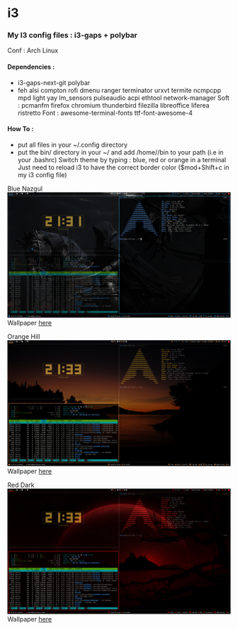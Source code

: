 # i3
### My I3 config files : i3-gaps + polybar

Conf : 
Arch Linux

#### Dependencies :
- i3-gaps-next-git polybar
- feh alsi compton rofi dmenu ranger terminator urxvt termite ncmpcpp mpd light yay lm_sensors pulseaudio acpi ethtool network-manager 
Soft : pcmanfm firefox chromium thunderbird filezilla libreoffice liferea ristretto
Font : awesome-terminal-fonts ttf-font-awesome-4 

#### How To :
- put all files in your ~/.config directory
- put the bin/ directory in your ~/ and add /home/<user>/bin to your path (i.e in your .bashrc)
Switch theme by typing : blue, red or orange in a terminal
Just need to reload i3 to have the correct border color ($mod+Shift+c in my i3 config file)
 
 
Blue Nazgul 
![Nazgul](screen_blue.png?raw=true "Blue Nazgul")
Wallpaper [here](https://k60.kn3.net/taringa/7/7/6/8/3/A/VCLR/841.jpg)

Orange Hill
![Orange](screen_orange.png?raw=true "Orange Hill")
Wallpaper [here](https://wallup.net/preview/?wallpaper=sunset-nature-silhouette-trees-water-calm-dark-orange-hill)

Red Dark
![Red](screen_red.png?raw=true "Red Dark")
Wallpaper [here](https://wallpaperdata.com/dark-wallpaper-1920x1080.html/dark-wallpaper-1920x1080-1920x1-wtg30315388?lang=pt)

 
 
 
